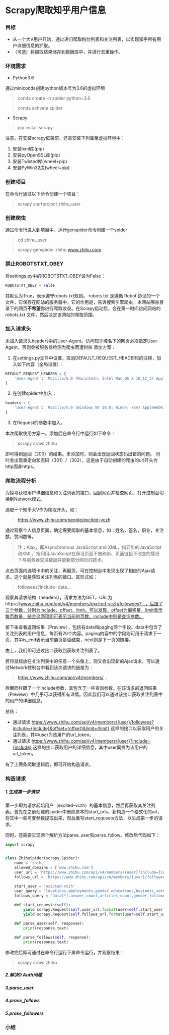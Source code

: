 # Scrapy爬取知乎用户信息
### 目标
- 从一个大V用户开始，通过递归爬取粉丝列表和关注列表，以实现知乎所有用户详细信息的抓取。
- （可选）将抓取结果储存到数据库中，并进行去重操作。
### 环境需求
- Python3.6

通过miniconda创建python版本号为3.6的虚拟环境
> conda create -n spider python=3.6

> conda activate spider
- Scrapy
> pip install scrapy
>
注意，在安装scrapy框架前，还需安装下列库至虚拟环境中：
1. 安装lxml库(pip)
2. 安装pyOpenSSL库(pip)
3. 安装Twisted库(wheel+pip)
4. 安装PyWin32库(wheel+pip)


### 创建项目
在命令行通过以下命令创建一个项目：
> scrapy startproject zhihu_user

### 创建爬虫
通过命令行进入到项目中，运行genspider命令创建一个spider
> cd zhihu_user

> scrapy genspider zhihu www.zhihu.com

### 禁止ROBOTSTXT_OBEY
将settings.py中的ROBOTSTXT_OBEY设为False：
```python
ROBOTSTXT_OBEY = False
```
其默认为True，表示遵守robots.txt规则。 robots.txt 是遵循 Robot 协议的一个文件，它保存在网站的服务器中，它的作用是，告诉搜索引擎爬虫，本网站哪些目录下的网页**不希望**你进行爬取收录。在Scrapy启动后，会在第一时间访问网站的 robots.txt 文件，然后决定该网站的爬取范围。

### 加入请求头
未加入请求头headers中的User-Agent。访问知乎域名下的网页必须指定User-Agent，否则会被服务器检测为爬虫而遭封杀
添加方案：
1. 在settings.py文件中设置，取消DEFAULT_REQUEST_HEADERS的注释，加入如下内容（全局设置）：
```python
DEFAULT_REQUEST_HEADERS = {
    'User-Agent': 'Mozilla/5.0 (Macintosh; Intel Mac OS X 10_12_3) AppleWebKit/537.36 (KHTML, like Gecko) Chrome/56.0.2924.87 Safari/537.36'
}
```
2. 在创建spider中加入：
```python
headers = {
    'User-Agent': 'Mozilla/5.0 (Windows NT 10.0; Win64; x64) AppleWebKit/537.36 (KHTML, like Gecko) Chrome/70.0.3538.102 Safari/537.36',
}
```
3. 在Request的参数中加入。

本次爬取使用方案一。添加后在命令行中运行如下命令：
> scrapy crawl zhihu

即可得到返回（200）的结果。未添加时，则会出现返回状态码出错的问题。
同时会出现重定向状态码（301）/（302），这是由于自动创建的爬虫的url开头为http而非https。

### 爬取流程分析
为探寻获取用户详细信息和关注列表的接口，回到网页并检查网页，打开控制台切换到Network模式。


选取一个知乎大V作为爬取开头，如：
> https://www.zhihu.com/people/excited-vczh

通过观察个人信息页面，确定需要爬取的基本信息，如：姓名，签名，职业，关注数，赞同数等。
> 注：Ajax，即Asynchronous JavaScript and XML，指异步的JavaScript和XML，指利用JavaScript在保证页面不被刷新、页面链接不改变的情况下与服务器交换数据并更新部分网页的技术。

点击页面内选项卡中的关注，再翻页，可在控制台中发现出现了相应的Ajax请求。这个就是获取关注列表的接口。其形式如：
> followees?include=data...

观察其请求结构（headers），请求方法为GET，URL为https://www.zhihu.com/api/v4/members/excited-vczh/followees?...，后跟了三个参数，分别为include，offset，limit。可以发现，offset为偏移量，limit表示每页数量，结合这两项即可表示当前的页数。include中则是查询参数。

接下来查看返回结果（Preview），包括有data和paging两个字段。data中包含了关注列表的用户信息，每页有20个内容。paging内容中的字段则可用于请求下一页，其中is_end表示当前翻页是否结束，next则是下一页的链接。

由上，我们即可通过接口获取到获取关注列表了。

若将鼠标放在关注列表中的任意一个头像上，则又会出现新的Ajax请求。可以通过Network控制台中看到该次请求的链接为：
> https://www.zhihu.com/api/v4/members/...

后面同样跟了一个include参数，其包含了一些查询参数。在该请求的返回结果（Preview）中几乎可以获得所有详情。因此我们可以通过该接口获取关注列表中的用户的详细信息。

总结：
- 通过请求 https://www.zhihu.com/api/v4/members/{user}/followees?include={include}&offset={offset}&limit={limit} 这样的接口以获取用户的关注列表，其中user为该用户的url_token。
- 通过请求 https://www.zhihu.com/api/v4/members/{user}?include={include} 这样的接口获取用户的详细信息，其中user同样为该用户的url_token。

有了上两条爬取逻辑后，即可开始构造请求。

### 构造请求
##### 1.生成第一步请求
第一步即为请求起始用户（excited-vczh）的基本信息，然后再获取其关注列表。首先在之前创建的spider中删除原本的start_urls，新构造一个格式化的url，将其中一些可变参数提取出来，然后重写start_requsets方法，以生成第一步的请求。

同时，还需要实现两个解析方法parse_user和parse_follow。修改后代码如下：
```python
import scrapy


class ZhihuSpider(scrapy.Spider):
    name = 'zhihu'
    allowed_domains = ['www.zhihu.com']
    user_url = 'https://www.zhihu.com/api/v4/members/{user}?include={include}'
    follows_url = 'https://www.zhihu.com/api/v4/members/{user}/followees?include={include}&amp;offset={offset}&amp;limit={limit}'
    
    start_user = 'exicted-vczh'
    user_query = 'locations,employments,gender,educations,business,voteup_count,thanked_Count,follower_count,following_count,cover_url,following_topic_count,following_question_count,following_favlists_count,following_columns_count,answer_count,articles_count,pins_count,question_count,commercial_question_count,favorite_count,favorited_count,logs_count,marked_answers_count,marked_answers_text,message_thread_token,account_status,is_active,is_force_renamed,is_bind_sina,sina_weibo_url,sina_weibo_name,show_sina_weibo,is_blocking,is_blocked,is_following,is_followed,mutual_followees_count,vote_to_count,vote_from_count,thank_to_count,thank_from_count,thanked_count,description,hosted_live_count,participated_live_count,allow_message,industry_category,org_name,org_homepage,badge[?(type=best_answerer)].topics'
    follows_query = 'data[*].answer_count,articles_count,gender,follower_count,is_followed,is_following,badge[?(type=best_answerer)].topics'

    def start_requests(self):
        yield scrapy.Request(self.user_url.format(user=self.start_user, include=self.user_query), self.parse_user)
        yield scrapy.Request(self.follows_url.format(user=self.start_user, include=self.follows_query, limit=20, offset=0), self.parse_follows)

    def parse_user(self, response):
        print(response.text)
    
    def parse_follows(self, response):
        print(response.text)

```
修改完后即可通过在命令行运行下属命令运行，并观察结果：
> scrapy crawl zhihu
##### 2.解决O Auth问题

##### 3.parse_user

##### 4.prase_follows

##### 5.prase_followers

### 小结